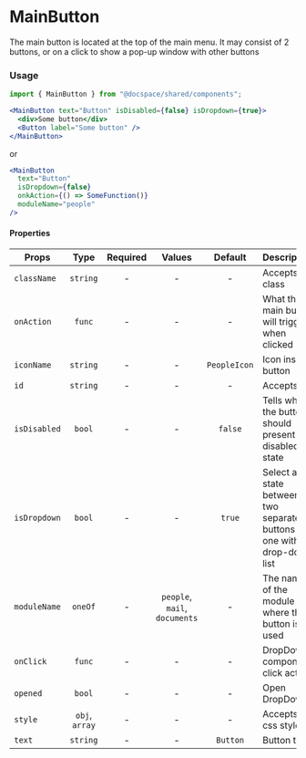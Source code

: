 # MainButton

The main button is located at the top of the main menu. It may consist of 2 buttons, or on a click to show a pop-up window with other buttons

### Usage

```js
import { MainButton } from "@docspace/shared/components";
```

```jsx
<MainButton text="Button" isDisabled={false} isDropdown={true}>
  <div>Some button</div>
  <Button label="Some button" />
</MainButton>
```

or

```jsx
<MainButton
  text="Button"
  isDropdown={false}
  onkAction={() => SomeFunction()}
  moduleName="people"
/>
```

#### Properties

| Props        |      Type      | Required |            Values             |   Default    | Description                                                              |
| ------------ | :------------: | :------: | :---------------------------: | :----------: | ------------------------------------------------------------------------ |
| `className`  |    `string`    |    -     |               -               |      -       | Accepts class                                                            |
| `onAction`   |     `func`     |    -     |               -               |      -       | What the main button will trigger when clicked                           |
| `iconName`   |    `string`    |    -     |               -               | `PeopleIcon` | Icon inside button                                                       |
| `id`         |    `string`    |    -     |               -               |      -       | Accepts id                                                               |
| `isDisabled` |     `bool`     |    -     |               -               |   `false`    | Tells when the button should present a disabled state                    |
| `isDropdown` |     `bool`     |    -     |               -               |    `true`    | Select a state between two separate buttons or one with a drop-down list |
| `moduleName` |    `oneOf`     |    -     | `people`, `mail`, `documents` |      -       | The name of the module where the button is used                          |
| `onClick`    |     `func`     |    -     |               -               |      -       | DropDown component click action                                          |
| `opened`     |     `bool`     |    -     |               -               |      -       | Open DropDown                                                            |
| `style`      | `obj`, `array` |    -     |               -               |      -       | Accepts css style                                                        |
| `text`       |    `string`    |    -     |               -               |   `Button`   | Button text                                                              |
